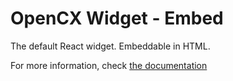 # OpenCX Widget - Embed

The default React widget. Embeddable in HTML.

For more information, check [the documentation](https://docs.open.cx/widget/getting-started)

